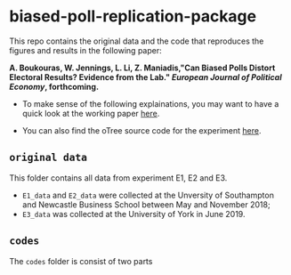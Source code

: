 # biased-poll-replication-package

This repo contains the original data and the code that reproduces the figures and results in the following paper:

**A. Boukouras, W. Jennings, L. Li, Z. Maniadis,"Can Biased Polls Distort Electoral Results? Evidence from the Lab." _European Journal of Political Economy_, forthcoming.**

- To make sense of the following explainations, you may want to have a quick look at the working paper  [here](https://github.com/lunzheng-li/MyWebsite/blob/main/pdf/BJLM2022_Biased%20polls.pdf).

- You can also find the oTree source code for the experiment [here](https://github.com/lunzheng-li/biased-poll-otree).

## `original data`

This folder contains all data from experiment E1, E2 and E3.

- `E1_data` and `E2_data` were collected at the Unversity of Southampton and Newcastle Business School between May and November 2018;
- `E3_data` was collected at the University of York in June 2019.

## `codes`

The `codes` folder is consist of two parts
